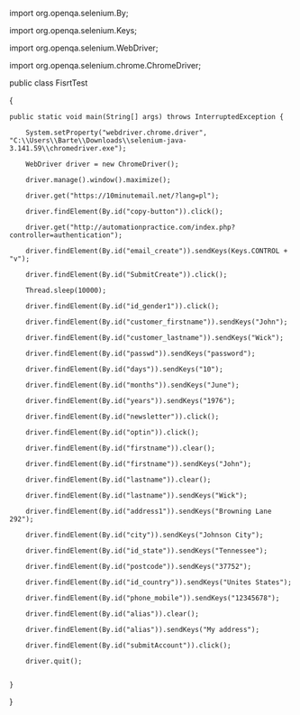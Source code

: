 import org.openqa.selenium.By;

import org.openqa.selenium.Keys;

import org.openqa.selenium.WebDriver;

import org.openqa.selenium.chrome.ChromeDriver;



public class FisrtTest

{

    public static void main(String[] args) throws InterruptedException {

        System.setProperty("webdriver.chrome.driver", "C:\\Users\\Barte\\Downloads\\selenium-java-3.141.59\\chromedriver.exe");

        WebDriver driver = new ChromeDriver();

        driver.manage().window().maximize();

        driver.get("https://10minutemail.net/?lang=pl");

        driver.findElement(By.id("copy-button")).click();

        driver.get("http://automationpractice.com/index.php?controller=authentication");

        driver.findElement(By.id("email_create")).sendKeys(Keys.CONTROL + "v");

        driver.findElement(By.id("SubmitCreate")).click();

        Thread.sleep(10000);

        driver.findElement(By.id("id_gender1")).click();

        driver.findElement(By.id("customer_firstname")).sendKeys("John");

        driver.findElement(By.id("customer_lastname")).sendKeys("Wick");

        driver.findElement(By.id("passwd")).sendKeys("password");

        driver.findElement(By.id("days")).sendKeys("10");

        driver.findElement(By.id("months")).sendKeys("June");

        driver.findElement(By.id("years")).sendKeys("1976");

        driver.findElement(By.id("newsletter")).click();

        driver.findElement(By.id("optin")).click();

        driver.findElement(By.id("firstname")).clear();

        driver.findElement(By.id("firstname")).sendKeys("John");

        driver.findElement(By.id("lastname")).clear();

        driver.findElement(By.id("lastname")).sendKeys("Wick");

        driver.findElement(By.id("address1")).sendKeys("Browning Lane 292");

        driver.findElement(By.id("city")).sendKeys("Johnson City");

        driver.findElement(By.id("id_state")).sendKeys("Tennessee");

        driver.findElement(By.id("postcode")).sendKeys("37752");

        driver.findElement(By.id("id_country")).sendKeys("Unites States");

        driver.findElement(By.id("phone_mobile")).sendKeys("12345678");

        driver.findElement(By.id("alias")).clear();

        driver.findElement(By.id("alias")).sendKeys("My address");

        driver.findElement(By.id("submitAccount")).click();

        driver.quit();


    }

}
